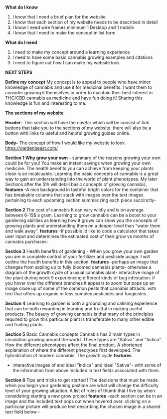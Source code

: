 **What do I know**
1. I know that I need a brief plan for the website
2. I know that each section of my website needs to be described in detail
3. I know I need wire frames minimum 1 Desktop and 1 mobile
4. I know that I need to make the concept in list form

**What do I need**
1. I need to make my concept around a learning experience
2. I need to have some basic cannabis growing examples and citations
3. I need to figure out how I can make my website look

**NEXT STEPS**

**Define my concept**
My concept is to appeal to people who have minor knowledge of cannabis and use it for medicinal benefits. I want them to consider growing it themselves in order to maintain their best interest in THC/CBD cannabis as medicine and have fun doing it! Sharing this knowledge is fun and interesting to me.

**The sections of my website**

**Header-**
This section will have the navBar which will be consist of link buttons that take you to the sections of my website. there will also be a button with links to useful and helpful growing guides online.

**Body-**
The concept of how I would like my website to look https://gardenbeast.com/

**Section 1 Why grow your own** - 
summary of the reasons growing your own could be for you!
You make an instant savings when growing your own medicine. The health benefits you can achieve from keeping your plants clean is an incalcuable. Learning the basic concepts of cannabis is a great way to gain an understanding into the world of plant phenotypes. 
My later Sections after the 5th will detail basic concepts of growing cannabis, 
**features**
-A nice background in tasteful bright colors for the container that has breakable columns that stack with images over the text images pertaining to each upcoming section summarizing each piece succinctly-

**Section 2** 
The cost of cannabis It can vary wildly and is on average between 6-15$ a gram. Learning to grow cannabis can be a boost to your gardening abilities as learning how it grows can show you the concepts of growing plants and understanding them on a deeper level than "water them and walk away".
**features**
-If possible Id like to code a calculator that takes user input and determines the estimated cost of their grow vs months of cannabis purchases- 

**Section 3**
Health benefits of gardening -  When you grow your own garden you are in complete control of your fertilizer and pesticide usage. I will outline the health benefits in this section.
**features**
-perhaps an image that changes from sapling up to fully bloomed cannabis plants- otherwise a diagram of the growth cycle of a usual cannabis plant- interactive image of the plant during week 5 experiencing different kinds of bug infestation. if you hover over the different branches it appears to zoom but pops up an image close up of some of the common pests that cannabis attracts. with text that offers up organic or less complex pesticides and fungicides.

**Section 4**
Learning to garden is both a grounding and calming experience that can be both rewarding in learning and fruitful in making useful products. The beauty of growing cannabis is that many of the principles required to grow this particular plant is transferable to many other edible and fruiting plants. 

**Section 5**
Basic Cannabis concepts
Cannabis has 2 main types in circulation growing around the world. These types are "Sativa" and "Indica". How the different phenotypes affect the final product. A shortened explanation of where the different pheotypes first developed. The hybridization of modern cannabis. The growth cycle
**features**
- interactive images of and ideal "Indica" and ideal "Sativa"- with some of the information from above included in text fields associated with them.

**Section 6**
Tips and tricks to get started !
The decisions that must be made when you begin your gardening pastime are what will change the difficulty level of your growing situation. A list of rules of thumb that I live by when considering starting a new grow project
**features**
-each section can be in an image and the included text pops out when hovered over. clicking on a particular picture will produce text describing the chosen image in a shared text field below -